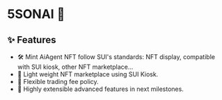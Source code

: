 # 5SONAI 🤖
## ✨ Features
- 🛠️ Mint AiAgent NFT follow SUI's standards: NFT display, compatible with SUI kiosk, other NFT marketplace...
- 🔗 Light weight NFT marketplace using SUI Kiosk.
- 👥 Flexible trading fee policy.
- 🚀 Highly extensible advanced features in next milestones.



